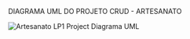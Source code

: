 DIAGRAMA UML DO PROJETO CRUD - ARTESANATO






![Artesanato LP1 Project Diagrama UML](https://github.com/VitorMSAraujo/Artesanato_LP1_Project/assets/140276538/f1a0b4d8-6b0a-4d41-ac53-61040abfe58a)
